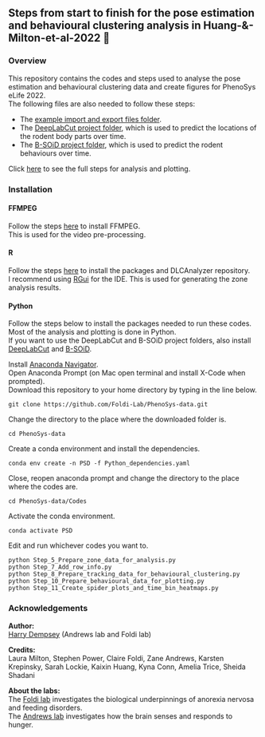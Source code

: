 ## Steps from start to finish for the pose estimation and behavioural clustering analysis in Huang-&-Milton-et-al-2022 🐁

### Overview

This repository contains the codes and steps used to analyse the pose estimation and behavioural clustering data and create figures for PhenoSys eLife 2022. <br>
The following files are also needed to follow these steps:
* The [example import and export files folder](https://figshare.com/s/145a99e0a3d57c72fa3c).
* The [DeepLabCut project folder](https://figshare.com/s/4d801e6659fd1a9528ee), which is used to predict the locations of the rodent body parts over time.
* The [B-SOiD project folder](https://figshare.com/s/7ff44dbae7135df9ca54), which is used to predict the rodent behaviours over time.

Click [here](https://github.com/Foldi-Lab/PhenoSys-data/tree/main/Codes) to see the full steps for analysis and plotting.

### Installation

#### FFMPEG

Follow the steps [here](https://www.geeksforgeeks.org/how-to-install-ffmpeg-on-windows/) to install FFMPEG. <br>
This is used for the video pre-processing.

#### R

Follow the steps [here](https://github.com/ETHZ-INS/DLCAnalyzer) to install the packages and DLCAnalyzer repository. <br>
I recommend using [RGui](https://cran.r-project.org/bin/windows/base/) for the IDE.
This is used for generating the zone analysis results.

#### Python

Follow the steps below to install the packages needed to run these codes. <br>
Most of the analysis and plotting is done in Python. <br>
If you want to use the DeepLabCut and B-SOiD project folders, also install [DeepLabCut](https://github.com/DeepLabCut/DeepLabCut) and [B-SOiD](https://github.com/YttriLab/B-SOID).

Install [Anaconda Navigator](https://www.anaconda.com/products/distribution). <br>
Open Anaconda Prompt (on Mac open terminal and install X-Code when prompted). <br>
Download this repository to your home directory by typing in the line below.
```
git clone https://github.com/Foldi-Lab/PhenoSys-data.git
```
Change the directory to the place where the downloaded folder is. <br>
```
cd PhenoSys-data
```

Create a conda environment and install the dependencies.
```
conda env create -n PSD -f Python_dependencies.yaml
```

Close, reopen anaconda prompt and change the directory to the place where the codes are.
```
cd PhenoSys-data/Codes
```

Activate the conda environment.
```
conda activate PSD
```

Edit and run whichever codes you want to.
```
python Step_5_Prepare_zone_data_for_analysis.py
python Step_7_Add_row_info.py
python Step_8_Prepare_tracking_data_for_behavioural_clustering.py
python Step_10_Prepare_behavioural_data_for_plotting.py
python Step_11_Create_spider_plots_and_time_bin_heatmaps.py
```

### Acknowledgements

__Author:__ <br>
[Harry Dempsey](https://github.com/H-Dempsey) (Andrews lab and Foldi lab) <br>

__Credits:__ <br>
Laura Milton, Stephen Power, Claire Foldi, Zane Andrews, Karsten Krepinsky, Sarah Lockie, Kaixin Huang, Kyna Conn, Amelia Trice, Sheida Shadani <br>

__About the labs:__ <br>
The [Foldi lab](https://www.monash.edu/discovery-institute/foldi-lab) investigates the biological underpinnings of anorexia nervosa and feeding disorders. <br>
The [Andrews lab](https://www.monash.edu/discovery-institute/andrews-lab) investigates how the brain senses and responds to hunger. <br>
